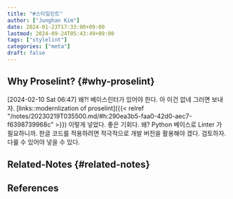 ```yaml
---
title: "#스타일린트"
author: ["Junghan Kim"]
date: 2024-01-23T17:33:00+09:00
lastmod: 2024-09-24T05:43:49+09:00
tags: ["stylelint"]
categories: ["meta"]
draft: false
---
```


## Why Proselint? {#why-proselint}

<span class="timestamp-wrapper"><span class="timestamp">[2024-02-10 Sat 06:47] </span></span> 왜?! 베이스린터가 있어야 한다. 아 이건 없네 그러면 보내자. [links::modernlization of proselint]({{< relref "/notes/20230219T035500.md/#h:290ea3b5-faa0-42d0-aec7-f6398739968c" >}}) 이렇게 넣었다. 좋은 기회다. 왜? Python 베이스로 Linter 가 필요하니까. 한글 코드를 적용하려면 적극적으로 개발 버전을 활용해야 겠다. 검토하자. 다룰 수 있어야 넣을 수 있다.


## Related-Notes {#related-notes}

## References

<style>.csl-entry{text-indent: -1.5em; margin-left: 1.5em;}</style><div class="csl-bib-body">
</div>
